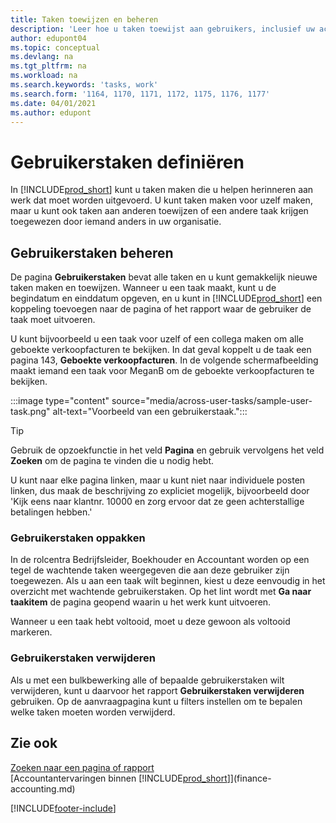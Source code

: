 ```yaml
---
title: Taken toewijzen en beheren
description: 'Leer hoe u taken toewijst aan gebruikers, inclusief uw accountant, in Business Central, en hoe u taken ophaalt en voltooit.'
author: edupont04
ms.topic: conceptual
ms.devlang: na
ms.tgt_pltfrm: na
ms.workload: na
ms.search.keywords: 'tasks, work'
ms.search.form: '1164, 1170, 1171, 1172, 1175, 1176, 1177'
ms.date: 04/01/2021
ms.author: edupont
---
```

# <a name="define-user-tasks"></a>Gebruikerstaken definiëren

In [!INCLUDE[prod_short](includes/prod_short.md)] kunt u taken maken die u helpen herinneren aan werk dat moet worden uitgevoerd. U kunt taken maken voor uzelf maken, maar u kunt ook taken aan anderen toewijzen of een andere taak krijgen toegewezen door iemand anders in uw organisatie.  

## <a name="managing-user-tasks"></a>Gebruikerstaken beheren

De pagina **Gebruikerstaken** bevat alle taken en u kunt gemakkelijk nieuwe taken maken en toewijzen. Wanneer u een taak maakt, kunt u de begindatum en einddatum opgeven, en u kunt in [!INCLUDE[prod_short](includes/prod_short.md)] een koppeling toevoegen naar de pagina of het rapport waar de gebruiker de taak moet uitvoeren.  

U kunt bijvoorbeeld u een taak voor uzelf of een collega maken om alle geboekte verkoopfacturen te bekijken. In dat geval koppelt u de taak een pagina 143, **Geboekte verkoopfacturen**. In de volgende schermafbeelding maakt iemand een taak voor MeganB om de geboekte verkoopfacturen te bekijken.  

:::image type="content" source="media/across-user-tasks/sample-user-task.png" alt-text="Voorbeeld van een gebruikerstaak.":::

> [!TIP]  
> Gebruik de opzoekfunctie in het veld **Pagina** en gebruik vervolgens het veld **Zoeken** om de pagina te vinden die u nodig hebt.  
>
> U kunt naar elke pagina linken, maar u kunt niet naar individuele posten linken, dus maak de beschrijving zo expliciet mogelijk, bijvoorbeeld door 'Kijk eens naar klantnr. 10000 en zorg ervoor dat ze geen achterstallige betalingen hebben.'

### <a name="picking-up-user-tasks"></a>Gebruikerstaken oppakken

In de rolcentra Bedrijfsleider, Boekhouder en Accountant worden op een tegel de wachtende taken weergegeven die aan deze gebruiker zijn toegewezen. Als u aan een taak wilt beginnen, kiest u deze eenvoudig in het overzicht met wachtende gebruikerstaken. Op het lint wordt met **Ga naar taakitem** de pagina geopend waarin u het werk kunt uitvoeren.  

Wanneer u een taak hebt voltooid, moet u deze gewoon als voltooid markeren.  

### <a name="deleting-user-tasks"></a>Gebruikerstaken verwijderen

Als u met een bulkbewerking alle of bepaalde gebruikerstaken wilt verwijderen, kunt u daarvoor het rapport **Gebruikerstaken verwijderen** gebruiken. Op de aanvraagpagina kunt u filters instellen om te bepalen welke taken moeten worden verwijderd.  

## <a name="see-also"></a>Zie ook

[Zoeken naar een pagina of rapport](ui-search.md)  
[Accountantervaringen binnen [!INCLUDE[prod_short](includes/prod_short.md)]](finance-accounting.md)  


[!INCLUDE[footer-include](includes/footer-banner.md)]
